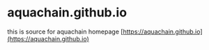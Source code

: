 # aquachain.github.io

this is source for aquachain homepage [https://aquachain.github.io](https://aquachain.github.io)
